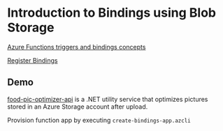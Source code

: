 # Introduction to Bindings using Blob Storage

[Azure Functions triggers and bindings concepts](https://docs.microsoft.com/en-us/azure/azure-functions/functions-triggers-bindings)

[Register Bindings](https://docs.microsoft.com/en-us/azure/azure-functions/functions-bindings-register)

## Demo

[food-pic-optimizer-api](./pic-optimizer-api/) is a .NET utility service that optimizes pictures stored in an Azure Storage account after upload.


Provision function app by executing `create-bindings-app.azcli`